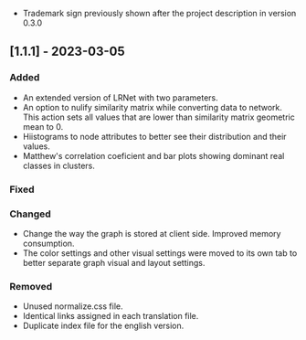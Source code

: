 - Trademark sign previously shown after the project description in version 
0.3.0

## [1.1.1] - 2023-03-05

### Added

- An extended version of LRNet with two parameters.
- An option to nulify similarity matrix while converting data to network. 
This action sets all values that are lower than similarity matrix geometric mean to 0.
- Hiistograms to node attributes to better see their distribution and their values.
- Matthew's correlation coeficient and bar plots showing dominant real classes in clusters.

### Fixed

### Changed

- Change the way the graph is stored at client side. Improved memory consumption.
- The color settings and other visual settings were moved to its own tab to better 
separate graph visual and layout settings.

### Removed

- Unused normalize.css file.
- Identical links assigned in each translation file.
- Duplicate index file for the english version.

[unreleased]: https://github.com/olivierlacan/keep-a-changelog/compare/v0.1.2...HEAD


